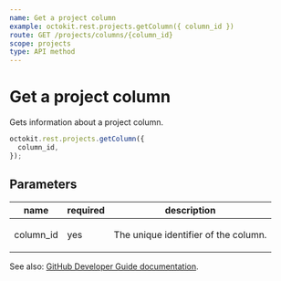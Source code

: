 ```yaml
---
name: Get a project column
example: octokit.rest.projects.getColumn({ column_id })
route: GET /projects/columns/{column_id}
scope: projects
type: API method
---
```


# Get a project column

Gets information about a project column.

```js
octokit.rest.projects.getColumn({
  column_id,
});
```

## Parameters

<table>
  <thead>
    <tr>
      <th>name</th>
      <th>required</th>
      <th>description</th>
    </tr>
  </thead>
  <tbody>
    <tr><td>column_id</td><td>yes</td><td>

The unique identifier of the column.

</td></tr>
  </tbody>
</table>

See also: [GitHub Developer Guide documentation](https://docs.github.com/rest/reference/projects#get-a-project-column).
